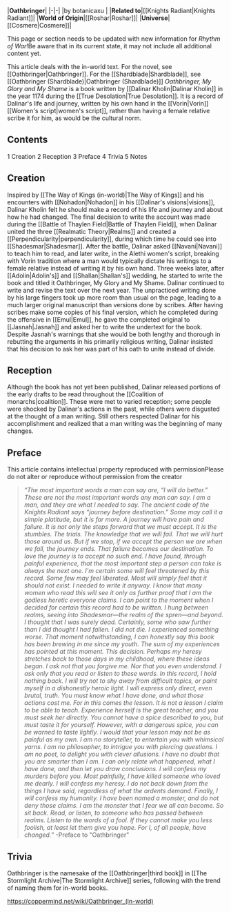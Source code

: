 |**Oathbringer**|
|-|-|
|by  botanicaxu |
|**Related to**|[[Knights Radiant\|Knights Radiant]]|
|**World of Origin**|[[Roshar\|Roshar]]|
|**Universe**|[[Cosmere\|Cosmere]]|

This page or section needs to be updated with new information for *Rhythm of War*!Be aware that in its current state, it may not include all additional content yet.

This article deals with the in-world text. For the novel, see [[Oathbringer\|Oathbringer]]. For the [[Shardblade\|Shardblade]], see [[Oathbringer (Shardblade)\|Oathbringer (Shardblade)]]
*Oathbringer, My Glory and My Shame* is a book written by [[Dalinar Kholin\|Dalinar Kholin]] in the year 1174 during the [[True Desolation\|True Desolation]]. It is a record of Dalinar's life and journey, written by his own hand in the [[Vorin\|Vorin]] [[Women's script\|women's script]], rather than having a female relative scribe it for him, as would be the cultural norm.

## Contents

1 Creation
2 Reception
3 Preface
4 Trivia
5 Notes


## Creation
Inspired by [[The Way of Kings (in-world)\|The Way of Kings]] and his encounters with [[Nohadon\|Nohadon]] in his [[Dalinar's visions\|visions]], Dalinar Kholin felt he should make a record of his life and journey and about how he had changed. The final decision to write the account was made during the [[Battle of Thaylen Field\|Battle of Thaylen Field]], when Dalinar united the three [[Realmatic Theory\|Realms]] and created a [[Perpendicularity\|perpendicularity]], during which time he could see into [[Shadesmar\|Shadesmar]]. After the battle, Dalinar asked [[Navani\|Navani]] to teach him to read, and later write, in the Alethi women's script, breaking with Vorin tradition where a man would typically dictate his writings to a female relative instead of writing it by his own hand. Three weeks later, after [[Adolin\|Adolin's]] and [[Shallan\|Shallan's]] wedding, he started to write the book and titled it Oathbringer, My Glory and My Shame. Dalinar continued to write and revise the text over the next year. The unpracticed writing done by his large fingers took up more room than usual on the page, leading to a much larger original manuscript than versions done by scribes. After having scribes make some copies of his final version, which he completed during the offensive in [[Emul\|Emul]], he gave the completed original to [[Jasnah\|Jasnah]] and asked her to write the undertext for the book. Despite Jasnah's warnings that she would be both lengthy and thorough in rebutting the arguments in his primarily religious writing, Dalinar insisted that his decision to ask her was part of his oath to unite instead of divide.

## Reception
Although the book has not yet been published, Dalinar released portions of the early drafts to be read throughout the [[Coalition of monarchs\|coalition]]. These were met to varied reception; some people were shocked by Dalinar's actions in the past, while others were disgusted at the thought of a man writing. Still others respected Dalinar for his accomplishment and realized that a man writing was the beginning of many changes.

## Preface
This article contains intellectual property reproduced with permissionPlease do not alter or reproduce without permission from the creator

>“*The most important words a man can say are, “I will do better.” These are not the most important words any man can say. I am a man, and they are what I needed to say. The ancient code of the Knights Radiant says “journey before destination.” Some may call it a simple platitude, but it is far more. A journey will have pain and failure. It is not only the steps forward that we must accept. It is the stumbles. The trials. The knowledge that we will fail. That we will hurt those around us. But if we stop, if we accept the person we are when we fall, the journey ends. That failure becomes our destination. To love the journey is to accept no such end. I have found, through painful experience, that the most important step a person can take is always the next one. I'm certain some will feel threatened by this record. Some few may feel liberated. Most will simply feel that it should not exist. I needed to write it anyway. I know that many women who read this will see it only as further proof that I am the godless heretic everyone claims. I can point to the moment when I decided for certain this record had to be written. I hung between realms, seeing into Shadesmar—the realm of the spren—and beyond. I thought that I was surely dead. Certainly, some who saw further than I did thought I had fallen. I did not die. I experienced something worse. That moment notwithstanding, I can honestly say this book has been brewing in me since my youth. The sum of my experiences has pointed at this moment. This decision. Perhaps my heresy stretches back to those days in my childhood, where these ideas began. I ask not that you forgive me. Nor that you even understand. I ask only that you read or listen to these words. In this record, I hold nothing back. I will try not to shy away from difficult topics, or paint myself in a dishonestly heroic light. I will express only direct, even brutal, truth. You must know what I have done, and what those actions cost me. For in this comes the lesson. It is not a lesson I claim to be able to teach. Experience herself is the great teacher, and you must seek her directly. You cannot have a spice described to you, but must taste it for yourself. However, with a dangerous spice, you can be warned to taste lightly. I would that your lesson may not be as painful as my own. I am no storyteller, to entertain you with whimsical yarns. I am no philosopher, to intrigue you with piercing questions. I am no poet, to delight you with clever allusions. I have no doubt that you are smarter than I am. I can only relate what happened, what I have done, and then let you draw conclusions. I will confess my murders before you. Most painfully, I have killed someone who loved me dearly. I will confess my heresy. I do not back down from the things I have said, regardless of what the ardents demand. Finally, I will confess my humanity. I have been named a monster, and do not deny those claims. I am the monster that I fear we all can become. So sit back. Read, or listen, to someone who has passed between realms. Listen to the words of a fool. If they cannot make you less foolish, at least let them give you hope. For I, of all people, have changed.*”
\-Preface to "Oathbringer"


## Trivia
Oathbringer is the namesake of the [[Oathbringer\|third book]] in [[The Stormlight Archive\|The Stormlight Archive]] series, following with the trend of naming them for in-world books.


https://coppermind.net/wiki/Oathbringer_(in-world)